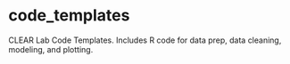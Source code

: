 # code_templates
CLEAR Lab Code Templates. Includes R code for data prep, data cleaning, modeling, and plotting.
